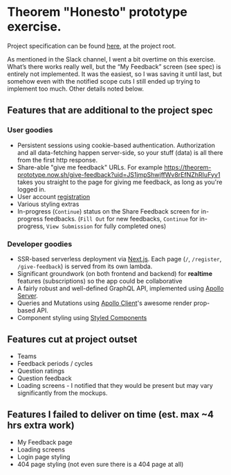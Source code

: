 # Theorem "Honesto" prototype exercise.

Project specification can be found [here](https://github.com/nateq314/honesto-prototype/blob/master/Citrusbyte%20Frontend%20Prototyping%20Exercise.pdf), at the project root.

As mentioned in the Slack channel, I went a bit overtime on this exercise. What’s there works really well, but the “My Feedback” screen (see spec) is entirely not implemented. It was the easiest, so I was saving it until last, but somehow even with the notified scope cuts I still ended up trying to implement too much. Other details noted below.

## Features that are __additional to__ the project spec

### User goodies
* Persistent sessions using cookie-based authentication. Authorization and all data-fetching happen server-side, so your stuff (data) is all there from the first http response.
* Share-able "give me feedback" URLs. For example https://theorem-prototype.now.sh/give-feedback?uid=JS1jmpShwjffWv8rEfNZhRIuFyv1 takes you straight to the page for giving me feedback, as long as you're logged in.
* User account [registration](https://theorem-prototype.now.sh/register)
* Various styling extras
* In-progress (`Continue`) status on the Share Feedback screen for in-progress feedbacks. (`Fill Out` for new feedbacks, `Continue` for in-progress, `View Submission` for fully completed ones)

### Developer goodies
* SSR-based serverless deployment via [Next.js](https://nextjs.org/). Each page (`/`, `/register`, `/give-feedback`) is served from its own lambda.
* Significant groundwork (on both frontend and backend) for **realtime** features (subscriptions) so the app could be collaborative
* A fairly robust and well-defined GraphQL API, implemented using [Apollo Server](https://www.apollographql.com/docs/apollo-server/).
* Queries and Mutations using [Apollo Client](https://www.apollographql.com/docs/react/)'s awesome render prop-based API.
* Component styling using [Styled Components](https://www.styled-components.com/)

## Features cut at project outset
* Teams
* Feedback periods / cycles
* Question ratings
* Question feedback
* Loading screens - I notified that they would be present but may vary significantly from the mockups.

## Features I failed to deliver on time (est. max ~4 hrs extra work)
* My Feedback page
* Loading screens
* Login page styling
* 404 page styling (not even sure there is a 404 page at all)